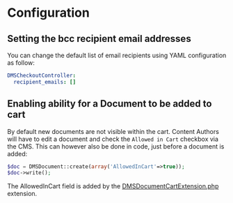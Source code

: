 # Configuration

## Setting the bcc recipient email addresses
You can change the default list of email recipients using YAML configuration as follow:
```yaml
DMSCheckoutController:
  recipient_emails: []
```

## Enabling ability for a Document to be added to cart
By default new documents are not visible within the cart. Content Authors will have to edit a document
and check the `Allowed in Cart` checkbox via the CMS. This can however also be done in code, just before a 
document is added:

```php
$doc = DMSDocument::create(array('AllowedInCart'=>true));
$doc->write();
```

The AllowedInCart field is added by the [DMSDocumentCartExtension.php](https://github.com/creative-commoners/silverstripe-dms-cart/blob/master/code/extensions/DMSDocumentCartExtension.php) extension.

## 

